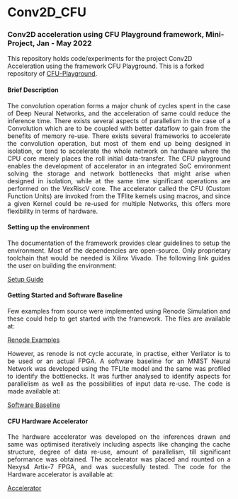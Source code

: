 # Conv2D_CFU

### Conv2D acceleration using CFU Playground framework, Mini-Project, Jan - May 2022

This repository holds code/experiments for the project Conv2D Acceleration using the framework CFU Playground. This is a forked repository of [CFU-Playground](https://github.com/google/CFU-Playground). 

#### Brief Description

<p align = "justify"> 
The convolution operation forms a major chunk of cycles spent in the case of Deep Neural Networks, and the acceleration of same could reduce the inference time. There exists 
several aspects of parallelism in the case of a Convolution which are to be coupled with better dataflow to gain from the benefits of memory re-use. There exists several 
frameworks to accelerate the convolution operation, but most of them end up being designed in isolation, or tend to accelerate the whole network on hardware
where the CPU core merely places the roll initial data-transfer. The CFU playground enables the development of accelerator in an integrated SoC environment solving
the storage and network bottlenecks that might arise when designed in isolation, while at the same time significant operations are performed on the VexRiscV core. 
The accelerator called the CFU (Custom Function Units) are invoked from the TFlite kernels using macros, and since a given Kernel could be re-used for 
multiple Networks, this offers more flexibility in terms of hardware. </p>

#### Setting up the environment 

<p align = "justify"> The documentation of the framework provides clear guidelines to setup the environment. Most of the dependencies are open-source. Only proprietary toolchain that would be needed is Xilinx Vivado. The following link guides the user on building the environment: </p>

[Setup Guide](https://cfu-playground.readthedocs.io/en/latest/setup-guide.html)

#### Getting Started and Software Baseline

<p align = "justify"> Few examples from source were implemented using Renode Simulation and these could help to get started with the framework. The files are available at: </p>

[Renode Examples](./proj/example_renode)

<p align = "justify"> However, as renode is not cycle 
accurate, in practise, either Verilator is to be used or an actual FPGA.  A software baseline for an MNIST Neural Network was developed using the TFLite model and the same was profiled to identify the bottlenecks. It was further
analysed to identify aspects for parallelism as well as the possibilities of input data re-use. The code is made available at: </p>

[Software Baseline](./proj/baseline) 

#### CFU Hardware Accelerator 

<p align = "justify"> The hardware accelerator was developed on the inferences drawn and same was optimised 
iteratively including aspects like changing the cache structure, degree of data re-use, amount of parallelism, till significant peformance was obtained. The accelerator was placed and 
rounted on a Nexys4 Artix-7 FPGA, and was succesfully tested. The code for the Hardware accelerator is available at: 

[Accelerator](./proj/accel) </p>





